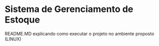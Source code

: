 ﻿# Sistema de Gerenciamento de Estoque

README.MD explicando como executar o projeto no ambiente proposto (LINUX)

